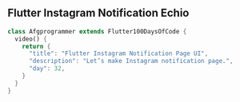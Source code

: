 ## Flutter Instagram Notification Echio

```dart
class Afgprogrammer extends Flutter100DaysOfCode {
  video() {
    return {
      "title": "Flutter Instagram Notification Page UI",
      "description": "Let’s make Instagram notification page.",
      "day": 32,
    }
  }
}
```





